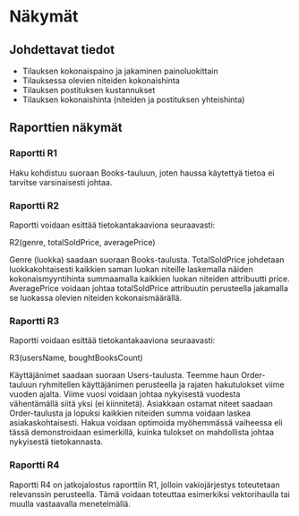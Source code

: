 # Näkymät

## Johdettavat tiedot

-   Tilauksen kokonaispaino ja jakaminen painoluokittain
-   Tilauksessa olevien niteiden kokonaishinta
-   Tilauksen postituksen kustannukset
-   Tilauksen kokonaishinta (niteiden ja postituksen yhteishinta)

## Raporttien näkymät

### Raportti R1

Haku kohdistuu suoraan Books-tauluun, joten haussa käytettyä tietoa ei tarvitse varsinaisesti johtaa.

### Raportti R2

Raportti voidaan esittää tietokantakaaviona seuraavasti:

R2(genre, totalSoldPrice, averagePrice)

Genre (luokka) saadaan suoraan Books-taulusta. TotalSoldPrice johdetaan luokkakohtaisesti kaikkien saman luokan niteille laskemalla näiden kokonaismyyntihinta summaamalla kaikkien luokan niteiden attribuutti price. AveragePrice voidaan johtaa totalSoldPrice attribuutin perusteella jakamalla se luokassa olevien niteiden kokonaismäärällä.

### Raportti R3

Raportti voidaan esittää tietokantakaaviona seuraavasti:

R3(usersName, boughtBooksCount)

Käyttäjänimet saadaan suoraan Users-taulusta. Teemme haun Order-tauluun ryhmitellen käyttäjänimen perusteella ja rajaten hakutulokset viime vuoden ajalta. Viime vuosi voidaan johtaa nykyisestä vuodesta vähentämällä siitä yksi (ei kiinnitetä). Asiakkaan ostamat niteet saadaan Order-taulusta ja lopuksi kaikkien niteiden summa voidaan laskea asiakaskohtaisesti. Hakua voidaan optimoida myöhemmässä vaiheessa eli tässä demonstroidaan esimerkillä, kuinka tulokset on mahdollista johtaa nykyisestä tietokannasta.

### Raportti R4

Raportti R4 on jatkojalostus raporttiin R1, jolloin vakiojärjestys toteutetaan relevanssin perusteella. Tämä voidaan toteuttaa esimerkiksi vektorihaulla tai muulla vastaavalla menetelmällä.
